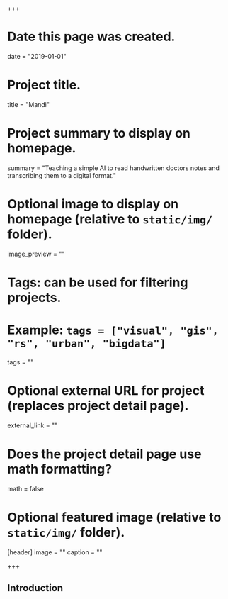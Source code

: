 +++
# Date this page was created.
date = "2019-01-01"

# Project title.
title = "Mandi"

# Project summary to display on homepage.
summary = "Teaching a simple AI to read handwritten doctors notes and transcribing them to a digital format."

# Optional image to display on homepage (relative to `static/img/` folder).
image_preview = ""

# Tags: can be used for filtering projects.
# Example: `tags = ["visual", "gis", "rs", "urban", "bigdata"]`
tags = ""

# Optional external URL for project (replaces project detail page).
external_link = ""

# Does the project detail page use math formatting?
math = false

# Optional featured image (relative to `static/img/` folder).
[header]
image = ""
caption = ""

+++

## Introduction
